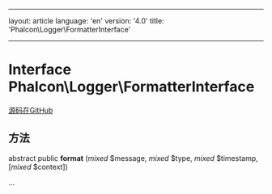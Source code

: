 * * *

layout: article language: 'en' version: '4.0' title: 'Phalcon\Logger\FormatterInterface'

* * *

# Interface **Phalcon\Logger\FormatterInterface**

<a href="https://github.com/phalcon/cphalcon/tree/v4.0.0/phalcon/logger/formatterinterface.zep" class="btn btn-default btn-sm">源码在GitHub</a>

## 方法

abstract public **format** (*mixed* $message, *mixed* $type, *mixed* $timestamp, [*mixed* $context])

...